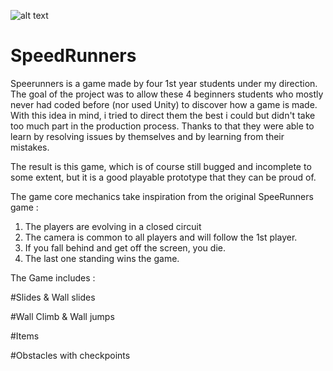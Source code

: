  ![alt text](https://i.imgur.com/EOzmpqK.png)

# SpeedRunners

Speerunners is a game made by four 1st year students under my direction. The goal of the project was 
to allow these 4 beginners students who mostly never had coded before (nor used Unity) to discover how a game is made.
With this idea in mind, i tried to direct them the best i could but didn't take too much part in the production process.
Thanks to that they were able to learn by resolving issues by themselves and by learning from their mistakes.

The result is this game, which is of course still bugged and incomplete to some extent, but it is a good playable prototype that they can be proud of.

The game core mechanics take inspiration from the original SpeeRunners game :
1) The players are evolving in a closed circuit
2) The camera is common to all players and will follow the 1st player.
3) If you fall behind and get off the screen, you die.
4) The last one standing wins the game.

 The Game includes :
 
 #Slides & Wall slides
 
 
 #Wall Climb & Wall jumps
 
 #Items
 
 #Obstacles with checkpoints
 
